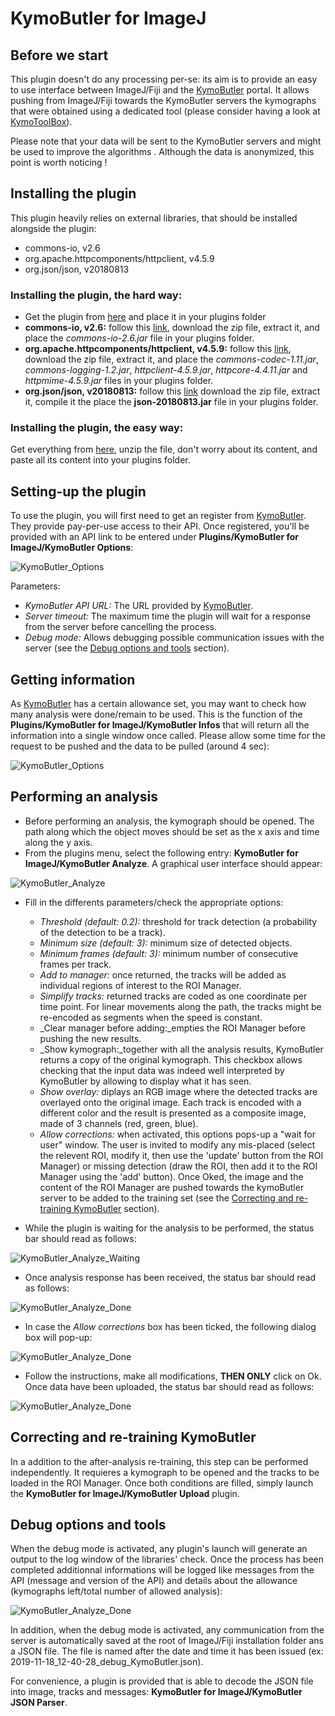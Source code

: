 # KymoButler for ImageJ


## Before we start
This plugin doesn't do any processing per-se: its aim is to provide an easy to use interface between ImageJ/Fiji and the [KymoButler](https://deepmirror.ai/software/kymobutler/) portal. It allows pushing from ImageJ/Fiji towards the KymoButler servers the kymographs that were obtained using a dedicated tool (please consider having a look at [KymoToolBox](https://github.com/fabricecordelieres/IJ-Plugin_KymoToolBox)).

Please note that your data will be sent to the KymoButler servers and might be used to improve the algorithms . Although the data is anonymized, this point is worth noticing !

## Installing the plugin
This plugin heavily relies on external libraries, that should be installed alongside the plugin:

* commons-io, v2.6
* org.apache.httpcomponents/httpclient, v4.5.9
* org.json/json, v20180813

### Installing the plugin, the hard way:

* Get the plugin from [here](https://github.com/fabricecordelieres/IJ-Plugin_KymoButler_for_ImageJ/releases/download/v1.0.0/KymoButler4IJ_.jar) and place it in your plugins folder
* __commons-io, v2.6:__ follow this [link](https://www-eu.apache.org/dist//commons/io/binaries/commons-io-2.6-bin.zip), download the zip file, extract it, and place the _commons-io-2.6.jar_ file in your plugins folder.
* __org.apache.httpcomponents/httpclient, v4.5.9:__ follow this [link](https://www-eu.apache.org/dist/httpcomponents/httpclient/binary/httpcomponents-client-4.5.9-bin.zip), download the zip file, extract it, and place the _commons-codec-1.11.jar_, _commons-logging-1.2.jar_, _httpclient-4.5.9.jar_, _httpcore-4.4.11.jar_ and _httpmime-4.5.9.jar_ files in your plugins folder.
* __org.json/json, v20180813:__ follow this [link](https://github.com/stleary/JSON-java/archive/20180813.zip) download the zip file, extract it, compile it the place the __json-20180813.jar__ file in your plugins folder.

### Installing the plugin, the easy way:
Get everything from [here](https://github.com/fabricecordelieres/IJ-Plugin_KymoButler_for_ImageJ/releases/download/v1.0.0/KymoButler4IJ-and-friends_v1.zip), unzip the file, don't worry about its content, and paste all its content into your plugins folder.


## Setting-up the plugin
To use the plugin, you will first need to get an register from [KymoButler](https://deepmirror.ai/software/kymobutler/). They provide pay-per-use access to their API. Once registered, you'll be provided with an API link to be entered under __Plugins/KymoButler for ImageJ/KymoButler Options__:

![KymoButler_Options](img/KymoButler_Options.png)

Parameters:

* _KymoButler API URL:_ The URL provided by [KymoButler](https://deepmirror.ai/software/kymobutler/).
* _Server timeout:_ The maximum time the plugin will wait for a response from the server before cancelling the process.
* _Debug mode:_ Allows debugging possible communication issues with the server (see the [Debug options and tools](#debug-options-and-tools) section).


## Getting information

As [KymoButler](https://deepmirror.ai/software/kymobutler/) has a certain allowance set, you may want to check how many analysis were done/remain to be used. This is the function of the __Plugins/KymoButler for ImageJ/KymoButler Infos__ that will return all the information into a single window once called. Please allow some time for the request to be pushed and the data to be pulled (around 4 sec):

![KymoButler_Options](img/KymoButler_Infos.png)


## Performing an analysis

* Before performing an analysis, the kymograph should be opened. The path along which the object moves should be set as the x axis and time along the y axis.
* From the plugins menu, select the following entry: __KymoButler for ImageJ/KymoButler Analyze__. A graphical user interface should appear:

![KymoButler_Analyze](img/KymoButler_Analyze.png)

* Fill in the differents parameters/check the appropriate options:
	* _Threshold (default: 0.2):_ threshold for track detection (a probability of the detection to be a track).
	* _Minimum size (default: 3):_ minimum size of detected objects.
	* _Minimum frames (default: 3):_ minimum number of consecutive frames per track.
	* _Add to manager:_ once returned, the tracks will be added as individual regions of interest to the ROI Manager.
	* _Simplify tracks:_ returned tracks are coded as one coordinate per time point. For linear movements along the path, the tracks might be re-encoded as segments when the speed is constant.
	* _Clear manager before adding:_empties the ROI Manager before pushing the new results.
	* _Show kymograph:_together with all the analysis results, KymoButler returns a copy of the original kymograph. This checkbox allows checking that the input data was indeed well interpreted by KymoButler by allowing to display what it has seen.
	* _Show overlay:_ diplays an RGB image where the detected tracks are overlayed onto the original image. Each track is encoded with a different color and the result is presented as a composite image, made of 3 channels (red, green, blue).
	* _Allow corrections:_ when activated, this options pops-up a "wait for user" window. The user is invited to modify any mis-placed (select the relevent ROI, modify it, then use the 'update' button from the ROI Manager) or missing detection (draw the ROI, then add it to the ROI Manager using the 'add' button). Once Oked, the image and the content of the ROI Manager are pushed towards the kymoButler server to be added to the training set (see the [Correcting and re-training KymoButler](#correcting-and-re-training-KymoButler) section).

* While the plugin is waiting for the analysis to be performed, the status bar should read as follows:

![KymoButler_Analyze_Waiting](img/KymoButler_Analyze_Waiting.png)

* Once analysis response has been received, the status bar should read as follows:

![KymoButler_Analyze_Done](img/KymoButler_Analyze_Done.png)

* In case the _Allow corrections_ box has been ticked, the following dialog box will pop-up:

![KymoButler_Analyze_Done](img/KymoButler_Analyze_Retrain.png)

* Follow the instructions, make all modifications, __THEN ONLY__ click on Ok. Once data have been uploaded, the status bar should read as follows:

![KymoButler_Analyze_Done](img/KymoButler_Analyze_Uploaded.png)
 

## Correcting and re-training KymoButler

In a addition to the after-analysis re-training, this step can be performed independently. It requieres a kymograph to be opened and the tracks to be loaded in the ROI Manager. Once both conditions are filled, simply launch the __KymoButler for ImageJ/KymoButler Upload__ plugin.


## Debug options and tools

When the debug mode is activated, any plugin's launch will generate an output to the log window of the libraries' check. Once the process has been completed additionnal informations will be logged like messages from the API (message and version of the API) and details about the allowance (kymographs left/total number of allowed analysis):

![KymoButler_Analyze_Done](img/KymoButler_Debug_Log.png)

In addition, when the debug mode is activated, any communication from the server is automatically saved at the root of ImageJ/Fiji installation folder ans a JSON file. The file is named after the date and time it has been issued (ex: 2019-11-18\_12-40-28\_debug\_KymoButler.json). 

For convenience, a plugin is provided that is able to decode the JSON file into image, tracks and messages: __KymoButler for ImageJ/KymoButler JSON Parser__.

